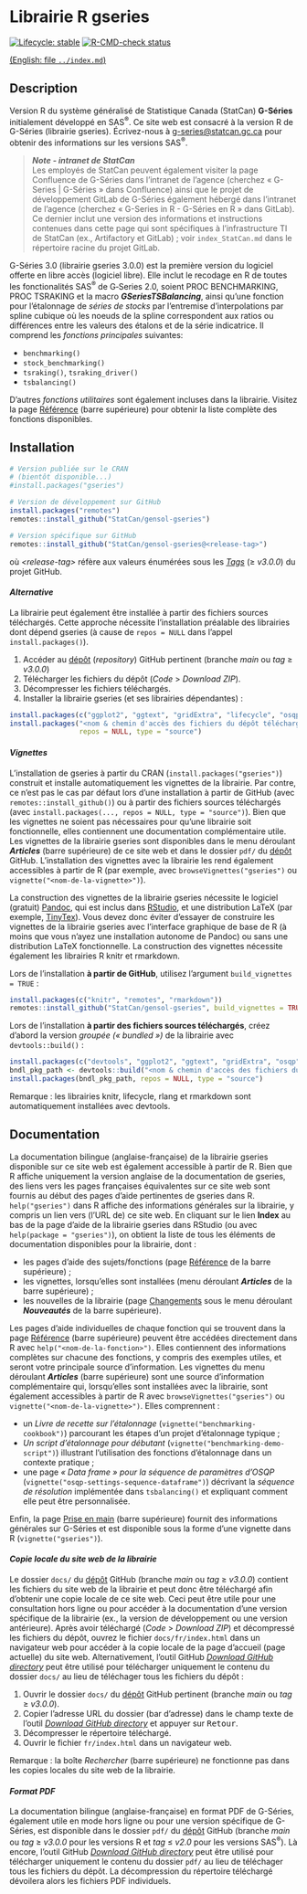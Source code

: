 
<!-- index.md is generated from index.Rmd. Please edit that file -->

# Librairie R gseries

<!-- badges: start -->
<!-- [![CRAN status](https://www.r-pkg.org/badges/version/gseries)](https://cran.r-project.org/package=gseries) -->

[![Lifecycle:
stable](man/figures/lifecycle-stable.svg)](https://lifecycle.r-lib.org/articles/stages.html)
[![R-CMD-check
status](https://github.com/StatCan/gensol-gseries/actions/workflows/R-CMD-check.yaml/badge.svg?branch=main)](https://github.com/StatCan/gensol-gseries/actions/workflows/R-CMD-check.yaml?query=branch%3Amain)
<!-- [![Codecov report](https://codecov.io/gh/StatCan/gensol-gseries/branch/main/graph/badge.svg)](https://app.codecov.io/gh/StatCan/gensol-gseries?branch=main) -->

<!-- badges: end -->
<!-- Display a link to the English `index.md' file (only when rendering an HTML document)
     &#10;     => the Pandoc "fenced_div" below (::: {.pkgdown-devel} <...> :::) is used to avoid 
        having the link generated in the pkgdown website home page
     => the link would only show in the "development" version of the pkgdown website
        (`development: mode: devel` in `_pkdown.yml` or `development: mode: auto` with a 4-level 
        version number in the DESCRIPTION file), which we do not use for gseries (we set 
        `development: mode: release` in `_pkdown.yml`, resulting in a single "release" website 
        regardless of the version number -->

<div class="pkgdown-devel">

[(English: file `../index.md`)](../index.md)

</div>

## Description

Version R du système généralisé de Statistique Canada (StatCan)
**G-Séries** initialement développé en SAS<sup>®</sup>. Ce site web est
consacré à la version R de G-Séries (librairie gseries). Écrivez-nous à
<g-series@statcan.gc.ca> pour obtenir des informations sur les versions
SAS<sup>®</sup>.

> ***Note - intranet de StatCan***  
> Les employés de StatCan peuvent également visiter la page Confluence
> de G-Séries dans l’intranet de l’agence (cherchez « G-Series \|
> G-Séries » dans Confluence) ainsi que le projet de développement
> GitLab de G-Séries également hébergé dans l’intranet de l’agence
> (cherchez « G-Series in R - G-Séries en R » dans GitLab). Ce dernier
> inclut une version des informations et instructions contenues dans
> cette page qui sont spécifiques à l’infrastructure TI de StatCan (ex.,
> Artifactory et GitLab) ; voir `index_StatCan.md` dans le répertoire
> racine du projet GitLab.

G-Séries 3.0 (librairie gseries 3.0.0) est la première version du
logiciel offerte en libre accès (logiciel libre). Elle inclut le
recodage en R de toutes les fonctionalités SAS<sup>®</sup> de G‑Series
2.0, soient PROC BENCHMARKING, PROC TSRAKING et la macro
***GSeriesTSBalancing***, ainsi qu’une fonction pour l’étalonnage de
*séries de stocks* par l’entremise d’interpolations par spline cubique
où les noeuds de la spline correspondent aux ratios ou différences entre
les valeurs des étalons et de la série indicatrice. Il comprend les
*fonctions principales* suivantes:

- `benchmarking()`
- `stock_benchmarking()`
- `tsraking()`, `tsraking_driver()`
- `tsbalancing()` <br>

D’autres *fonctions utilitaires* sont également incluses dans la
librairie. Visitez la page [Référence](./reference/index.html) (barre
supérieure) pour obtenir la liste complète des fonctions disponibles.

## Installation

``` r
# Version publiée sur le CRAN
# (bientôt disponible...)
#install.packages("gseries")

# Version de développement sur GitHub
install.packages("remotes")
remotes::install_github("StatCan/gensol-gseries")

# Version spécifique sur GitHub
remotes::install_github("StatCan/gensol-gseries@<release-tag>")
```

où *\<release-tag\>* réfère aux valeurs énumérées sous les
[*Tags*](https://github.com/StatCan/gensol-gseries/tags) ($\geq$
*v3.0.0*) du projet GitHub.

#### *Alternative*

La librairie peut également être installée à partir des fichiers sources
téléchargés. Cette approche nécessite l’installation préalable des
librairies dont dépend gseries (à cause de `repos = NULL` dans l’appel
`install.packages()`).

1.  Accéder au [dépôt](https://github.com/StatCan/gensol-gseries)
    (*repository*) GitHub pertinent (branche *main* ou *tag* $\geq$
    *v3.0.0*)
2.  Télécharger les fichiers du dépôt (*Code* \> *Download ZIP*).
3.  Décompresser les fichiers téléchargés.
4.  Installer la librairie gseries (et ses librairies dépendantes) :

``` r
install.packages(c("ggplot2", "ggtext", "gridExtra", "lifecycle", "osqp", "rlang", "xmpdf"))
install.packages("<nom & chemin d'accès des fichiers du dépôt téléchargés et décompressés>",
                 repos = NULL, type = "source")
```

#### *Vignettes*

L’installation de gseries à partir du CRAN
(`install.packages("gseries")`) construit et installe automatiquement
les vignettes de la librairie. Par contre, ce n’est pas le cas par
défaut lors d’une installation à partir de GitHub (avec
`remotes::install_github()`) ou à partir des fichiers sources
téléchargés (avec
`install.packages(..., repos = NULL, type = "source")`). Bien que les
vignettes ne soient pas nécessaires pour qu’une librairie soit
fonctionnelle, elles contiennent une documentation complémentaire utile.
Les vignettes de la librairie gseries sont disponibles dans le menu
déroulant ***Articles*** (barre supérieure) de ce site web et dans le
dossier `pdf/` du [dépôt](https://github.com/StatCan/gensol-gseries)
GitHub. L’installation des vignettes avec la librairie les rend
également accessibles à partir de R (par exemple, avec
`browseVignettes("gseries")` ou `vignette("<nom-de-la-vignette>")`).

La construction des vignettes de la librairie gseries nécessite le
logiciel (gratuit) [Pandoc](https://pandoc.org/), qui est inclus dans
[RStudio](https://posit.co/downloads/), et une distribution LaTeX (par
exemple, [TinyTex](https://github.com/rstudio/tinytex-releases)). Vous
devez donc éviter d’essayer de construire les vignettes de la librairie
gseries avec l’interface graphique de base de R (à moins que vous n’ayez
une installation autonome de Pandoc) ou sans une distribution LaTeX
fonctionnelle. La construction des vignettes nécessite également les
librairies R knitr et rmarkdown.

Lors de l’installation **à partir de GitHub**, utilisez l’argument
`build_vignettes = TRUE` :

``` r
install.packages(c("knitr", "remotes", "rmarkdown"))
remotes::install_github("StatCan/gensol-gseries", build_vignettes = TRUE)
```

Lors de l’installation **à partir des fichiers sources téléchargés**,
créez d’abord la version *groupée (« bundled »)* de la librairie avec
`devtools::build()` :

``` r
install.packages(c("devtools", "ggplot2", "ggtext", "gridExtra", "osqp", "xmpdf"))
bndl_pkg_path <- devtools::build("<nom & chemin d'accès des fichiers du dépôt téléchargés et décompressés>")
install.packages(bndl_pkg_path, repos = NULL, type = "source")
```

Remarque : les librairies knitr, lifecycle, rlang et rmarkdown sont
automatiquement installées avec devtools.

## Documentation

La documentation bilingue (anglaise-française) de la librairie gseries
disponible sur ce site web est également accessible à partir de R. Bien
que R affiche uniquement la version anglaise de la documentation de
gseries, des liens vers les pages françaises équivalentes sur ce site
web sont fournis au début des pages d’aide pertinentes de gseries dans
R. `help("gseries")` dans R affiche des informations générales sur la
librairie, y compris un lien vers (l’URL de) ce site web. En cliquant
sur le lien **Index** au bas de la page d’aide de la librairie gseries
dans RStudio (ou avec `help(package = "gseries")`), on obtient la liste
de tous les éléments de documentation disponibles pour la librairie,
dont :

- les pages d’aide des sujets/fonctions (page
  [Référence](./reference/index.html) de la barre supérieure) ;
- les vignettes, lorsqu’elles sont installées (menu déroulant
  ***Articles*** de la barre supérieure) ;
- les nouvelles de la librairie (page [Changements](./news/index.html)
  sous le menu déroulant ***Nouveautés*** de la barre supérieure).

Les pages d’aide individuelles de chaque fonction qui se trouvent dans
la page [Référence](./reference/index.html) (barre supérieure) peuvent
être accédées directement dans R avec `help("<nom-de-la-fonction>")`.
Elles contiennent des informations complètes sur chacune des fonctions,
y compris des exemples utiles, et seront votre principale source
d’information. Les vignettes du menu déroulant ***Articles*** (barre
supérieure) sont une source d’information complémentaire qui,
lorsqu’elles sont installées avec la librairie, sont également
accessibles à partir de R avec `browseVignettes("gseries")` ou
`vignette("<nom-de-la-vignette>")`. Elles comprennent :

- un *Livre de recette sur l’étalonnage*
  (`vignette("benchmarking-cookbook")`) parcourant les étapes d’un
  projet d’étalonnage typique ;
- *Un script d’étalonnage pour débutant*
  (`vignette("benchmarking-demo-script")`) illustrant l’utilisation des
  fonctions d’étalonnage dans un contexte pratique ;
- une page *« Data frame » pour la séquence de paramètres d’OSQP*
  (`vignette("osqp-settings-sequence-dataframe")`) décrivant la
  *séquence de résolution* implémentée dans `tsbalancing()` et
  expliquant comment elle peut être personnalisée.

Enfin, la page [Prise en main](./articles/gseries.html) (barre
supérieure) fournit des informations générales sur G-Séries et est
disponible sous la forme d’une vignette dans R (`vignette("gseries")`).

#### *Copie locale du site web de la librairie*

Le dossier `docs/` du [dépôt](https://github.com/StatCan/gensol-gseries)
GitHub (branche *main* ou *tag* $\geq$ *v3.0.0*) contient les fichiers
du site web de la librairie et peut donc être téléchargé afin d’obtenir
une copie locale de ce site web. Ceci peut être utile pour une
consultation hors ligne ou pour accéder à la documentation d’une version
spécifique de la librairie (ex., la version de développement ou une
version antérieure). Après avoir téléchargé (*Code* \> *Download ZIP*)
et décompressé les fichiers du dépôt, ouvrez le fichier
`docs/fr/index.html` dans un navigateur web pour accéder à la copie
locale de la page d’accueil (page actuelle) du site web.
Alternativement, l’outil GitHub [*Download GitHub
directory*](https://download-directory.github.io/) peut être utilisé
pour télécharger uniquement le contenu du dossier `docs/` au lieu de
téléchager tous les fichiers du dépôt :

1.  Ouvrir le dossier `docs/` du
    [dépôt](https://github.com/StatCan/gensol-gseries) GitHub pertinent
    (branche *main* ou *tag* $\geq$ *v3.0.0*).
2.  Copier l’adresse URL du dossier (bar d’adresse) dans le champ texte
    de l’outil [*Download GitHub
    directory*](https://download-directory.github.io/) et appuyer sur
    <kbd>Retour</kbd>.
3.  Décompresser le répertoire téléchargé.
4.  Ouvrir le fichier `fr/index.html` dans un navigateur web.

Remarque : la boîte *Rechercher* (barre supérieure) ne fonctionne pas
dans les copies locales du site web de la librairie.

#### *Format PDF*

La documentation bilingue (anglaise-française) en format PDF de
G-Séries, également utile en mode hors ligne ou pour une version
spécifique de G-Séries, est disponible dans le dossier `pdf/` du
[dépôt](https://github.com/StatCan/gensol-gseries) GitHub (branche
*main* ou *tag* $\geq$ *v3.0.0* pour les versions R et *tag* $\leq$
*v2.0* pour les versions SAS<sup>®</sup>). Là encore, l’outil GitHub
[*Download GitHub directory*](https://download-directory.github.io/)
peut être utilisé pour télécharger uniquement le contenu du dossier
`pdf/` au lieu de téléchager tous les fichiers du dépôt. La
décompression du répertoire téléchargé dévoilera alors les fichiers PDF
individuels.

